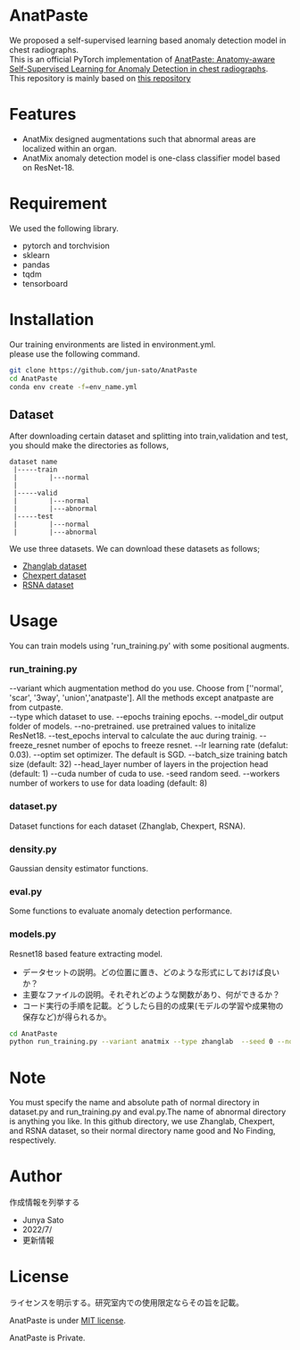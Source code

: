 
# AnatPaste
  
We proposed a self-supervised learning based anomaly detection model in chest radiographs.  
This is an official PyTorch implementation of [AnatPaste: Anatomy-aware Self-Supervised Learning for Anomaly Detection in chest radiographs](https://arxiv.org/abs/2205.04282v1).   
This repository is mainly based on [this repository](https://github.com/Runinho/pytorch-cutpaste)

 
# Features
 
* AnatMix designed augmentations such that abnormal areas are localized within an organ.
* AnatMix anomaly detection model is one-class classifier model based on ResNet-18.
 
# Requirement
 
We used the following library.

* pytorch and torchvision
* sklearn
* pandas
* tqdm
* tensorboard


# Installation

Our training environments are listed in environment.yml.  
please use the following command.
```bash
git clone https://github.com/jun-sato/AnatPaste
cd AnatPaste
conda env create -f=env_name.yml
```
 

## Dataset
After downloading certain dataset and splitting into train,validation and test, you should make the directories as follows,
```
dataset name
 |-----train  
 |        |---normal  
 |  
 |-----valid  
 |        |---normal  
 |        |---abnormal  
 |-----test  
 |        |---normal  
 |        |---abnormal  
```
We use three datasets. We can download these datasets as follows;
* [Zhanglab dataset](!https://github.com/coyotespike/zhanglab-chest-xrays)
* [Chexpert dataset](!https://stanfordmlgroup.github.io/competitions/chexpert/)
* [RSNA dataset](!https://www.kaggle.com/competitions/rsna-pneumonia-detection-challenge/data)


# Usage

You can train models using 'run_training.py' with some positional augments.
### run_training.py  
--variant 
which augmentation method do you use. Choose from [''normal', 'scar', '3way', 'union','anatpaste']. All the methods except anatpaste are from cutpaste.  
--type
which dataset to use.
--epochs
training epochs.
--model_dir
output folder of models.
--no-pretrained.
use pretrained values to initalize ResNet18. 
--test_epochs
interval to calculate the auc during trainig.
--freeze_resnet
number of epochs to freeze resnet.
--lr 
learning rate (defalut: 0.03).
--optim 
set optimizer. The default is SGD.
--batch_size
training batch size (default: 32)
--head_layer
number of layers in the projection head (default: 1)
--cuda
number of cuda to use.
-seed 
random seed.
--workers
number of workers to use for data loading (default: 8)

### dataset.py
Dataset functions for each dataset (Zhanglab, Chexpert, RSNA).
### density.py
Gaussian density estimator functions.
### eval.py
Some functions to evaluate anomaly detection performance.
### models.py
Resnet18 based feature extracting model.


* データセットの説明。どの位置に置き、どのような形式にしておけば良いか？
* 主要なファイルの説明。それぞれどのような関数があり、何ができるか？
* コード実行の手順を記載。どうしたら目的の成果(モデルの学習や成果物の保存など)が得られるか。
 
```bash
cd AnatPaste
python run_training.py --variant anatmix --type zhanglab  --seed 0 --no-pretrained --cuda 0 --batch_size 64 
```

 
# Note
 
You must specify the name and absolute path of normal directory in dataset.py and run_training.py and eval.py.The name of abnormal directory is anything you like.
In this github directory, we use Zhanglab, Chexpert, and RSNA dataset, so their normal directory name  good and No Finding, respectively.
 
# Author
 
作成情報を列挙する
 
* Junya Sato
* 2022/7/
* 更新情報
 
# License
ライセンスを明示する。研究室内での使用限定ならその旨を記載。
 
AnatPaste is under [MIT license](https://en.wikipedia.org/wiki/MIT_License).
  
AnatPaste is Private.
